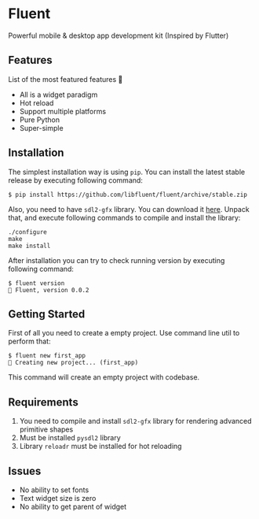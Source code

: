 # Fluent

Powerful mobile & desktop app development kit (Inspired by Flutter)

## Features

List of the most featured features 🧐

- All is a widget paradigm 
- Hot reload
- Support multiple platforms
- Pure Python
- Super-simple

## Installation

The simplest installation way is using `pip`. You can install the latest stable release by executing following command:
```console
$ pip install https://github.com/libfluent/fluent/archive/stable.zip
```

Also, you need to have `sdl2-gfx` library. You can download it [here](http://www.ferzkopp.net/Software/SDL2_gfx/SDL2_gfx-1.0.4.zip). Unpack that, and execute following commands to compile and install the library:

```console
./configure
make
make install
```

After installation you can try to check running version by executing following command:

```console
$ fluent version
🚀 Fluent, version 0.0.2
```

## Getting Started

First of all you need to create a empty project. Use command line util to perform that:

```console
$ fluent new first_app
💫 Creating new project... (first_app)
```

This command will create an empty project with codebase.

## Requirements

1. You need to compile and install `sdl2-gfx` library for rendering advanced primitive shapes
2. Must be installed `pysdl2` library
3. Library `reloadr` must be installed for hot reloading

## Issues

- No ability to set fonts
- Text widget size is zero
- No ability to get parent of widget